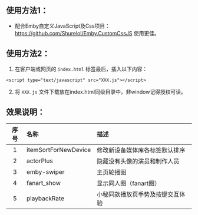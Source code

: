 ## 使用方法1： 
- 配合Emby自定义JavaScript及Css项目：https://github.com/Shurelol/Emby.CustomCssJS 使用更佳。

## 使用方法2： 
1. 在客户端或网页的 `index.html` <body></body> 标签最后，插入以下内容：
```
<script type="text/javascript" src="XXX.js"></script> 
```
2. 将 `XXX.js` 文件下载放在index.html同级目录中，非window记得授权可读。

## 效果说明：
| 序号 | 名称 | 描述 |  
| :---: | :--- | :--- |  
| 1 | itemSortForNewDevice | 修改新设备媒体库各标签默认排序 |  
| 2 | actorPlus | 隐藏没有头像的演员和制作人员 |  
| 3 | emby-swiper | 主页轮播图 |  
| 4 | fanart_show | 显示同人图（fanart图） |
| 5 | playbackRate | 小秘同款播放页手势及按键交互体验 |
